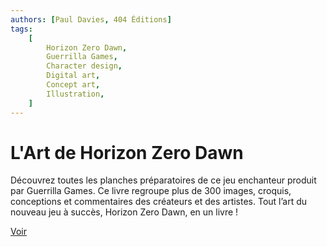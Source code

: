 ```yaml
---
authors: [Paul Davies, 404 Éditions]
tags:
    [
        Horizon Zero Dawn,
        Guerrilla Games,
        Character design,
        Digital art,
        Concept art,
        Illustration,
    ]
---
```


# L'Art de Horizon Zero Dawn

Découvrez toutes les planches préparatoires de ce jeu enchanteur produit par Guerrilla Games. Ce livre regroupe plus de 300 images, croquis, conceptions et commentaires des créateurs et des artistes. Tout l’art du nouveau jeu à succès, Horizon Zero Dawn, en un livre !

[Voir](https://www.lisez.com/livre-cartonne/lart-de-horizon-zero-dawn-beau-livre-officiel-des-12-ans-et-adulte/9791032401491)
